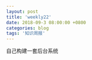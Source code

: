```yaml
---
layout: post
title: 'weekly22'
date: 2018-09-3 08:00:00 +0800
categories: blog
tags: '知识周报'
---
```


自己构建一套后台系统
